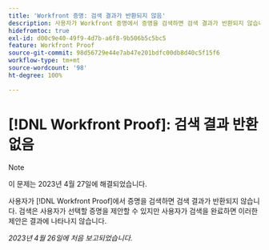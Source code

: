 ```yaml
---
title: 'Workfront 증명: 검색 결과가 반환되지 않음'
description: 사용자가 Workfront 증명에서 증명을 검색하면 검색 결과가 반환되지 않습니다. 검색은 사용자가 선택할 증명을 제안할 수 있지만 사용자가 검색을 완료하면 이러한 제안은 결과에 나타나지 않습니다.
hidefromtoc: true
exl-id: d00c9e40-49f9-4d7b-a6f8-9b506b5c5bc5
feature: Workfront Proof
source-git-commit: 98d56729e44e7ab47e201bdfc00db8d40c5f15f6
workflow-type: tm+mt
source-wordcount: '98'
ht-degree: 100%

---
```


# [!DNL Workfront Proof]: 검색 결과 반환 없음

>[!NOTE]
>
>이 문제는 2023년 4월 27일에 해결되었습니다.

사용자가 [!DNL Workfront Proof]에서 증명을 검색하면 검색 결과가 반환되지 않습니다. 검색은 사용자가 선택할 증명을 제안할 수 있지만 사용자가 검색을 완료하면 이러한 제안은 결과에 나타나지 않습니다.

_2023년 4월 26일에 처음 보고되었습니다._
